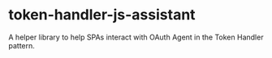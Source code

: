 # token-handler-js-assistant
A helper library to help SPAs interact with OAuth Agent in the Token Handler pattern. 
